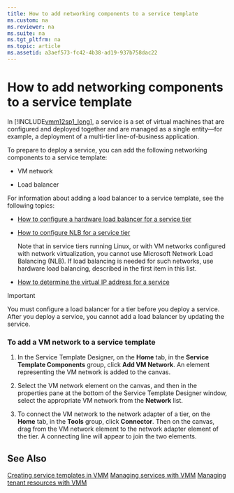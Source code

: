 ```yaml
---
title: How to add networking components to a service template
ms.custom: na
ms.reviewer: na
ms.suite: na
ms.tgt_pltfrm: na
ms.topic: article
ms.assetid: a3aef573-fc42-4b38-ad19-937b758dac22
---
```

# How to add networking components to a service template
In [!INCLUDE[vmm12sp1_long](./Token/vmm12sp1_long_md.md)], a service is a set of virtual machines that are configured and deployed together and are managed as a single entity—for example, a deployment of a multi\-tier line\-of\-business application.

To prepare to deploy a service, you can add the following networking components to a service template:

-   VM network

-   Load balancer

For information about adding a load balancer to a service template, see the following topics:

-   [How to configure a hardware load balancer for a service tier](./How-to-configure-a-hardware-load-balancer-for-a-service-tier.md)

-   [How to configure NLB for a service tier](./How-to-configure-NLB-for-a-service-tier.md)

    Note that in service tiers running Linux, or with VM networks configured with network virtualization, you cannot use Microsoft Network Load Balancing \(NLB\). If load balancing is needed for such networks, use hardware load balancing, described in the first item in this list.

-   [How to determine the virtual IP address for a service](./How-to-determine-the-virtual-IP-address-for-a-service.md)

> [!IMPORTANT]
> You must configure a load balancer for a tier before you deploy a service. After you deploy a service, you cannot add a load balancer by updating the service.

### To add a VM network to a service template

1.  In the Service Template Designer, on the **Home** tab, in the **Service Template Components** group, click **Add VM Network**. An element representing the VM network is added to the canvas.

2.  Select the VM network element on the canvas, and then in the properties pane at the bottom of the Service Template Designer window, select the appropriate VM network from the **Network** list.

3.  To connect the VM network to the network adapter of a tier, on the **Home** tab, in the **Tools** group, click **Connector**. Then on the canvas, drag from the VM network element to the network adapter element of the tier. A connecting line will appear to join the two elements.

## See Also
[Creating service templates in VMM](./Creating-service-templates-in-VMM.md)
[Managing services with VMM](./Managing-services-with-VMM.md)
[Managing tenant resources with VMM](./Managing-tenant-resources-with-VMM.md)


